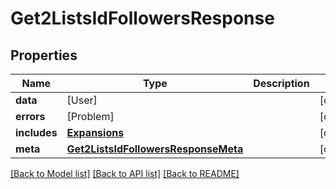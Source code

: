 # Get2ListsIdFollowersResponse

## Properties
Name | Type | Description | Notes
------------ | ------------- | ------------- | -------------
**data** | [User] |  | [optional] 
**errors** | [Problem] |  | [optional] 
**includes** | [**Expansions**](Expansions.md) |  | [optional] 
**meta** | [**Get2ListsIdFollowersResponseMeta**](Get2ListsIdFollowersResponseMeta.md) |  | [optional] 

[[Back to Model list]](../README.md#documentation-for-models) [[Back to API list]](../README.md#documentation-for-api-endpoints) [[Back to README]](../README.md)


